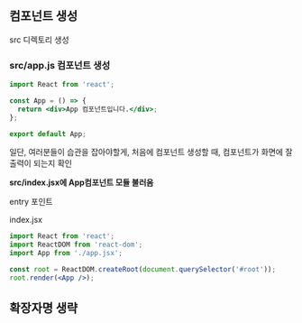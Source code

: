 ## 컴포넌트 생성

src 디렉토리 생성

### src/app.js 컴포넌트 생성

```jsx
import React from 'react';

const App = () => {
  return <div>App 컴포넌트입니다.</div>;
};

export default App;
```

일단, 여러분들이 습관을 잡아야할게, 처음에 컴포넌트 생성할 때, 컴포넌트가 화면에 잘 출력이 되는지 확인

**src/index.jsx에 App컴포넌트 모듈 불러옴**

entry 포인트

index.jsx

```jsx
import React from 'react';
import ReactDOM from 'react-dom';
import App from './app.jsx';

const root = ReactDOM.createRoot(document.querySelector('#root'));
root.render(<App />);
```

## 확장자명 생략

